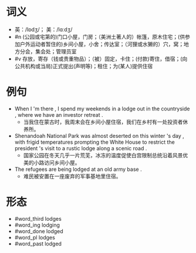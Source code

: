 # 词义
- 英：/lɒdʒ/； 美：/lɑːdʒ/
- #n (公园或宅第的)门口小屋，门房；（美洲土著人的）帐篷，原木住宅；(供参加户外运动者暂住的)乡间小屋，小舍；传达室；（河狸或水獭的）穴，窝；地方分会，集会处；管理员室
- #v 存放，寄存（钱或贵重物品）；（被）固定，卡住；(付款)寄住，借宿；(向公共机构或当局)正式提出(声明等)；租住；为(某人)提供住宿
# 例句
- When I 'm there , I spend my weekends in a lodge out in the countryside , where we have an investor retreat .
	- 当我住在蒙古时，我周末会在乡间小屋住宿，我们在乡村有一处投资者休养所。
- Shenandoah National Park was almost deserted on this winter 's day , with frigid temperatures prompting the White House to restrict the president 's visit to a rustic lodge along a scenic road .
	- 国家公园在冬天几乎一片荒芜，冰冻的温度促使白宫限制总统沿着风景优美的小路访问乡间小屋。
- The refugees are being lodged at an old army base .
	- 难民被安置在一座废弃的军事基地里住宿。
# 形态
- #word_third lodges
- #word_ing lodging
- #word_done lodged
- #word_pl lodges
- #word_past lodged
